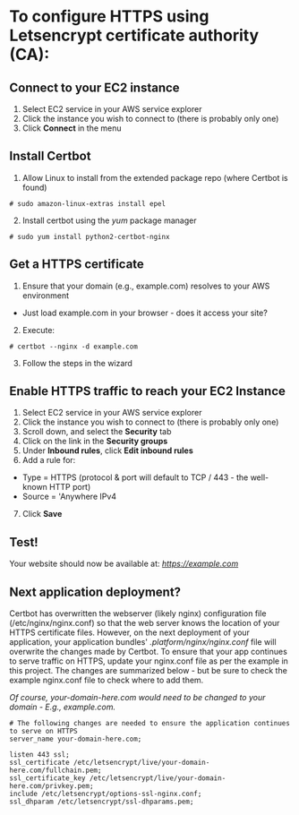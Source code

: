 # To configure HTTPS using Letsencrypt certificate authority (CA):

## Connect to your EC2 instance
1. Select EC2 service in your AWS service explorer
2. Click the instance you wish to connect to (there is probably only one) 
3. Click **Connect** in the menu

## Install Certbot

1. Allow Linux to install from the extended package repo (where Certbot is found)

`# sudo amazon-linux-extras install epel`

2. Install certbot using the *yum* package manager

`# sudo yum install python2-certbot-nginx`


## Get a HTTPS certificate
1. Ensure that your domain (e.g., example.com) resolves to your AWS environment
* Just load example.com in your browser - does it access your site?
2. Execute:

`# certbot --nginx -d example.com`

3. Follow the steps in the wizard

## Enable HTTPS traffic to reach your EC2 Instance

1. Select EC2 service in your AWS service explorer
2. Click the instance you wish to connect to (there is probably only one)
3. Scroll down, and select the **Security** tab
4. Click on the link in the **Security groups**
5. Under **Inbound rules**, click **Edit inbound rules**
6. Add a rule for:
- Type = HTTPS (protocol & port will default to TCP / 443 - the well-known HTTP port)
- Source = 'Anywhere IPv4
7. Click **Save**

## Test!
Your website should now be available at: *https://example.com*

## Next application deployment?
Certbot has overwritten the webserver (likely nginx) configuration file (/etc/nginx/nginx.conf) so that the web server knows the location of your HTTPS certificate files. However, on the next deployment of your application, your application bundles' *.platform/nginx/nginx.conf* file will overwrite the changes made by Certbot. To ensure that your app continues to serve traffic on HTTPS, update your nginx.conf file as per the example in this project. The changes are summarized below - but be sure to check the example nginx.conf file to check where to add them.

*Of course, your-domain-here.com would need to be changed to your domain - E.g., example.com.*

    # The following changes are needed to ensure the application continues to serve on HTTPS
    server_name your-domain-here.com;

    listen 443 ssl;
    ssl_certificate /etc/letsencrypt/live/your-domain-here.com/fullchain.pem;
    ssl_certificate_key /etc/letsencrypt/live/your-domain-here.com/privkey.pem;
    include /etc/letsencrypt/options-ssl-nginx.conf;
    ssl_dhparam /etc/letsencrypt/ssl-dhparams.pem;